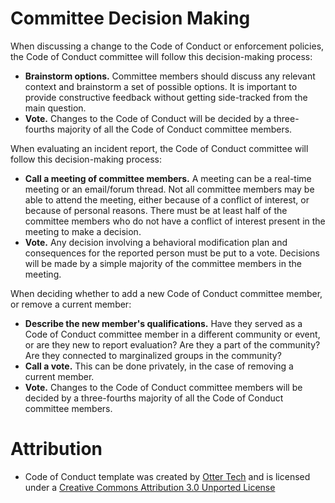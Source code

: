 # Committee Decision Making

When discussing a change to the Code of Conduct or enforcement policies, the Code of Conduct committee will follow this decision-making process:

* **Brainstorm options.** Committee members should discuss any relevant context and brainstorm a set of possible options. It is important to provide constructive feedback without getting side-tracked from the main question.
* **Vote.** Changes to the Code of Conduct will be decided by a three-fourths majority of all the Code of Conduct committee members.

When evaluating an incident report, the Code of Conduct committee will follow this decision-making process:

* **Call a meeting of committee members.** A meeting can be a real-time meeting or an email/forum thread. Not all committee members may be able to attend the meeting, either because of a conflict of interest, or because of personal reasons. There must be at least half of the committee members who do not have a conflict of interest present in the meeting to make a decision.
* **Vote.** Any decision involving a behavioral modification plan and consequences for the reported person must be put to a vote. Decisions will be made by a simple majority of the committee members in the meeting.

When deciding whether to add a new Code of Conduct committee member, or remove a current member:

* **Describe the new member's qualifications.** Have they served as a Code of Conduct committee member in a different community or event, or are they new to report evaluation? Are they a part of the community? Are they connected to marginalized groups in the community?
* **Call a vote.** This can be done privately, in the case of removing a current member.
* **Vote.** Changes to the Code of Conduct committee members will be decided by a three-fourths majority of all the Code of Conduct committee members.

# Attribution

* Code of Conduct template was created by [Otter Tech](https://otter.technology/code-of-conduct-training) and is licensed under a [Creative Commons Attribution 3.0 Unported License](http://creativecommons.org/licenses/by/3.0/)
